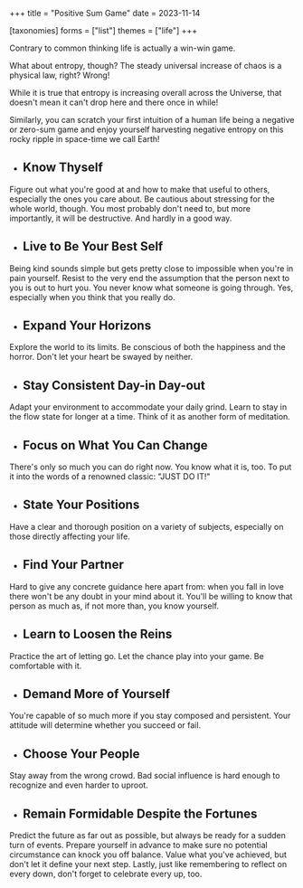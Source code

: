 +++
title = "Positive Sum Game"
date = 2023-11-14

[taxonomies]
forms = ["list"]
themes = ["life"]
+++

Contrary to common thinking life is actually a win-win game.

<!-- more -->

What about entropy, though? The steady universal increase of chaos is a physical law, right? Wrong!

While it is true that entropy is increasing overall across the Universe, that doesn't mean it can't drop here and there once in while!

Similarly, you can scratch your first intuition of a human life being a negative or zero-sum game and enjoy yourself harvesting negative entropy on this rocky ripple in space-time we call Earth!

<!-- The Fool vs The World -->

- ## **Know Thyself**

Figure out what you're good at and how to make that useful to others, especially the ones you care about. Be cautious about stressing for the whole world, though. You most probably don't need to, but more importantly, it will be destructive. And hardly in a good way.

<!-- The Magician vs Judgement -->

- ## **Live to Be Your Best Self**

Being kind sounds simple but gets pretty close to impossible when you're in pain yourself. Resist to the very end the assumption that the person next to you is out to hurt you. You never know what someone is going through. Yes, especially when you think that you really do.

<!-- The Priestess vs The Sun -->

- ## **Expand Your Horizons**

Explore the world to its limits. Be conscious of both the happiness and the horror. Don't let your heart be swayed by neither.

<!-- The Queen vs The Moon -->

- ## **Stay Consistent Day-in Day-out**

Adapt your environment to accommodate your daily grind. Learn to stay in the flow state for longer at a time. Think of it as another form of meditation.

<!-- The King vs The Star -->

- ## **Focus on What You Can Change**

There's only so much you can do right now. You know what it is, too. To put it into the words of a renowned classic: "JUST DO IT!"

<!-- The Priest vs The Tower -->

- ## **State Your Positions**

Have a clear and thorough position on a variety of subjects, especially on those directly affecting your life.

<!-- The Lovers vs The Devil -->

- ## **Find Your Partner**

Hard to give any concrete guidance here apart from: when you fall in love there won't be any doubt in your mind about it. You'll be willing to know that person as much as, if not more than, you know yourself.

<!-- The Chariot vs Temperance -->

- ## **Learn to Loosen the Reins**

Practice the art of letting go. Let the chance play into your game. Be comfortable with it.

<!-- Justice vs Death -->

- ## **Demand More of Yourself**

You're capable of so much more if you stay composed and persistent. Your attitude will determine whether you succeed or fail.

<!-- The Hermit vs The Sacrifice -->

- ## **Choose Your People**

Stay away from the wrong crowd. Bad social influence is hard enough to recognize and even harder to uproot.

<!-- Fortune vs Fortitude -->

- ## **Remain Formidable Despite the Fortunes**

Predict the future as far out as possible, but always be ready for a sudden turn of events. Prepare yourself in advance to make sure no potential circumstance can knock you off balance. Value what you've achieved, but don't let it define your next step. Lastly, just like remembering to reflect on every down, don't forget to celebrate every up, too.
